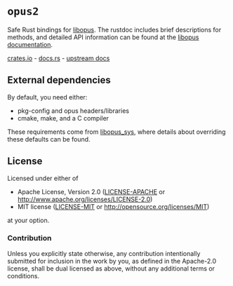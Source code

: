 # `opus2`

Safe Rust bindings for [libopus](https://opus-codec.org/). The rustdoc
includes brief descriptions for methods, and detailed API information can be
found at the [libopus documentation][upstream docs].

[crates.io] - [docs.rs] - [upstream docs]

[crates.io]: https://crates.io/crates/opus2
[docs.rs]: https://docs.rs/opus2/
[upstream docs]: https://opus-codec.org/docs/opus_api-1.5/

## External dependencies

By default, you need either:

* pkg-config and opus headers/libraries
* cmake, make, and a C compiler

These requirements come from [libopus_sys](https://crates.io/crates/libopus_sys), where details about overriding these defaults can be found.

## License

Licensed under either of

 * Apache License, Version 2.0 ([LICENSE-APACHE](LICENSE-APACHE) or http://www.apache.org/licenses/LICENSE-2.0)
 * MIT license ([LICENSE-MIT](LICENSE-MIT) or http://opensource.org/licenses/MIT)

at your option.

### Contribution

Unless you explicitly state otherwise, any contribution intentionally submitted
for inclusion in the work by you, as defined in the Apache-2.0 license, shall be
dual licensed as above, without any additional terms or conditions.
